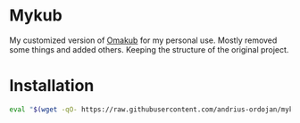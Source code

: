 # Mykub

My customized version of [Omakub](https://omakub.org) for my personal use. Mostly removed some things and added others. Keeping the structure of the original project.

# Installation
```bash
eval "$(wget -qO- https://raw.githubusercontent.com/andrius-ordojan/mykub/main/boot.sh)"
```

